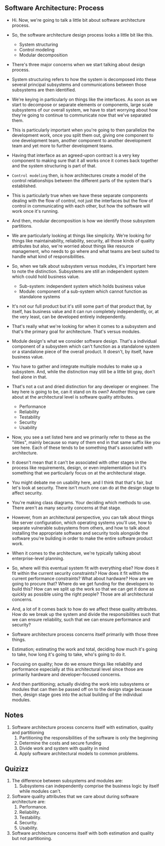 ## Software Architecture: Process


- Hi. Now, we're going to talk a little bit about software architecture process. 

- So, the software architecture design process looks a little bit like this. 
    - System structuring
    - Control modeling
    - Modular decomposition

- There's three major concerns when we start talking about design process. 

- System structuring refers to how the system is decomposed into these several principal subsystems and communications between those subsystems are then identified. 

- We're keying in particularly on things like the interfaces. As soon as we start to decompose or separate elements or components, large scale subsystems of our overall system, we have to start worrying about how they're going to continue to communicate now that we've separated them. 

- This is particularly important when you're going to then parallelize the development work, once you split them out, giving one component to one development team, another component to another development team and yet more to further development teams. 

- Having that interface as an agreed-upon contract is a very key component to making sure that it all works once it comes back together and the system structuring is part of that. 

- `Control modeling` then, is how architectures create a model of the control relationships between the different parts of the system that's established. 

- This is particularly true when we have these separate components dealing with the flow of control, not just the interfaces but the flow of control in communicating with each other, but how the software will work once it's running. 

- And then, modular decomposition is how we identify those subsystem partitions. 

- We are particularly looking at things like simplicity. We're looking for things like maintainability, reliability, security, all those kinds of quality attributes but also, we're worried about things like resource management, who needs to go where and what teams are best suited to handle what kind of responsibilities. 

- So, when we talk about subsystem versus modules, it's important here to note the distinction. Subsystems are still an independent system which could hold business value. 

    - Sub-system: independent system which holds business value
    - Module: component of a sub-system which cannot function as standalone systems

- It's not our full product but it's still some part of that product that, by itself, has business value and it can run completely independently, or, at the very least, can be developed entirely independently. 

- That's really what we're looking for when it comes to a subsystem and that's the primary goal for architecture. That's versus modules. 

- Module design's what we consider software design. That's a individual component of a subsystem which can't function as a standalone system or a standalone piece of the overall product. It doesn't, by itself, have business value. 

- You have to gather and integrate multiple modules to make up a subsystem. And, while the distinction may still be a little bit gray, don't feel alone in that. 

- That's not a cut and dried distinction for any developer or engineer. The key here is going to be, can it stand on its own? Another thing we care about at the architectural level is software quality attributes. 

    - Performance
    - Reliability
    - Testability
    - Security
    - Usability

- Now, you see a set listed here and we primarily refer to these as the "ilities", mainly because so many of them end in that same suffix like you see here. Each of these tends to be something that's associated with architecture. 

- It doesn't mean that it can't be associated with other stages in the process like requirements, design, or even implementation but it's something that we particularly focus on at the architectural stage. 

- You might debate me on usability here, and I think that that's fair, but let's look at security. There isn't much one can do at the design stage to affect security. 

- You're making class diagrams. Your deciding which methods to use. There aren't as many security concerns at that stage. 

- However, from an architectural perspective, you can talk about things like server configuration, which operating systems you'll use, how to separate vulnerable subsystems from others, and how to talk about installing the appropriate software and security tools alongside the software you're building in order to make the entire software product work. 

- When it comes to the architecture, we're typically talking about enterprise-level planning. 

- So, where will this eventual system fit with everything else? How does it fit within the current security constraints? How does it fit within the current performance constraints? What about hardware? How are we going to procure that? Where do we get funding for the developers to build this? How can we split up the work so that we can get it done as quickly as possible using the right people? Those are all architectural concerns. 

- And, a lot of it comes back to how do we affect these quality attributes. How do we break up the system and divide the responsibilities such that we can ensure reliability, such that we can ensure performance and security? 

- Software architecture process concerns itself primarily with those three things. 

- Estimation; estimating the work and total, deciding how much it's going to take, how long it's going to take, who's going to do it. 

- Focusing on quality; how do we ensure things like reliability and performance especially at this architectural level since those are primarily hardware and developer-focused concerns. 

- And then partitioning; actually dividing the work into subsystems or modules that can then be passed off on to the design stage because then, design stage goes into the actual building of the individual modules.



## Notes


1. Software architecture process concerns itself with estimation, quality and partitioning
    1. Partitioning the responsibilities of the software is only the beginning
    2. Determine the costs and secure funding
    3. Divide work and system with quality in mind
    4. Apply software architectural models to common problems.



## Quizizz

1. The difference between subsystems and modules are:
    1. Subsystems can independently comprise the business logic by itself while modules can't. 
2. Software quality attributes that we care about during software architecture are:
    1. Performance.
    2. Reliability.
    3. Testability.
    4. Security.
    5. Usability.
3. Software architecture concerns itself with both estimation and quality but not partitioning. 


